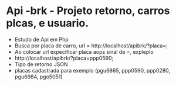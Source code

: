 # Api -brk - Projeto retorno, carros plcas, e usuario.

- Estudo de Api em Php
- Busca por placa de carro, url = http://localhost/apibrk/?placa=;
- Ao colocar url expecificar placa aops sinal de =, expleplo
- http://localhost/apibrk/?placa=ppp0590;
- Tipo de retorno JSON
- placas cadastrada para exemplo
(pgu6865,
ppp0590,
ppp0280,
pgu6984,
pgo5051)
